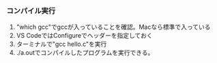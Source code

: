 
### コンパイル実行

1. "which gcc"でgccが入っていることを確認。Macなら標準で入っている
1. VS CodeではConfigureでヘッダーを指定しておく
1. ターミナルで"gcc hello.c"を実行
1. ./a.outでコンパイルしたプログラムを実行できる。